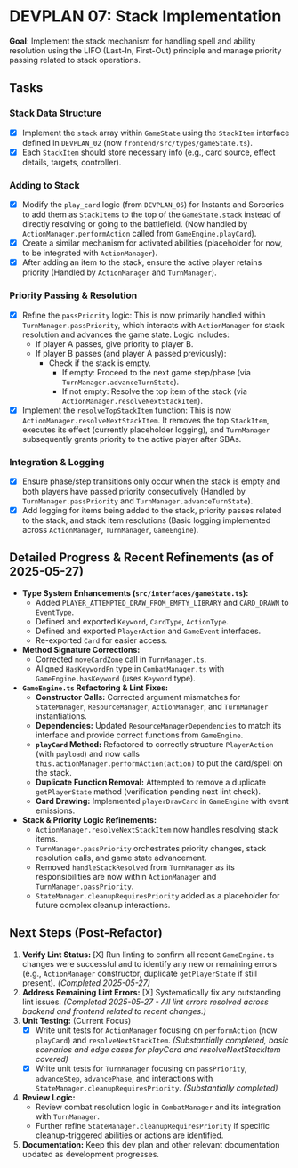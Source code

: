 # DEVPLAN 07: Stack Implementation

**Goal**: Implement the stack mechanism for handling spell and ability resolution using the LIFO (Last-In, First-Out) principle and manage priority passing related to stack operations.

## Tasks

### Stack Data Structure
- [X] Implement the `stack` array within `GameState` using the `StackItem` interface defined in `DEVPLAN_02` (now `frontend/src/types/gameState.ts`).
- [X] Each `StackItem` should store necessary info (e.g., card source, effect details, targets, controller).

### Adding to Stack
- [X] Modify the `play_card` logic (from `DEVPLAN_05`) for Instants and Sorceries to add them as `StackItem`s to the top of the `GameState.stack` instead of directly resolving or going to the battlefield. (Now handled by `ActionManager.performAction` called from `GameEngine.playCard`).
- [X] Create a similar mechanism for activated abilities (placeholder for now, to be integrated with `ActionManager`).
- [X] After adding an item to the stack, ensure the active player retains priority (Handled by `ActionManager` and `TurnManager`).

### Priority Passing & Resolution
- [X] Refine the `passPriority` logic: This is now primarily handled within `TurnManager.passPriority`, which interacts with `ActionManager` for stack resolution and advances the game state. Logic includes:
    - If player A passes, give priority to player B.
    - If player B passes (and player A passed previously):
        - Check if the stack is empty.
            - If empty: Proceed to the next game step/phase (via `TurnManager.advanceTurnState`).
            - If not empty: Resolve the top item of the stack (via `ActionManager.resolveNextStackItem`).
- [X] Implement the `resolveTopStackItem` function: This is now `ActionManager.resolveNextStackItem`. It removes the top `StackItem`, executes its effect (currently placeholder logging), and `TurnManager` subsequently grants priority to the active player after SBAs.

### Integration & Logging
- [X] Ensure phase/step transitions only occur when the stack is empty and both players have passed priority consecutively (Handled by `TurnManager.passPriority` and `TurnManager.advanceTurnState`).
- [X] Add logging for items being added to the stack, priority passes related to the stack, and stack item resolutions (Basic logging implemented across `ActionManager`, `TurnManager`, `GameEngine`).

## Detailed Progress & Recent Refinements (as of 2025-05-27)

- **Type System Enhancements (`src/interfaces/gameState.ts`):**
    - Added `PLAYER_ATTEMPTED_DRAW_FROM_EMPTY_LIBRARY` and `CARD_DRAWN` to `EventType`.
    - Defined and exported `Keyword`, `CardType`, `ActionType`.
    - Defined and exported `PlayerAction` and `GameEvent` interfaces.
    - Re-exported `Card` for easier access.
- **Method Signature Corrections:**
    - Corrected `moveCardZone` call in `TurnManager.ts`.
    - Aligned `HasKeywordFn` type in `CombatManager.ts` with `GameEngine.hasKeyword` (uses `Keyword` type).
- **`GameEngine.ts` Refactoring & Lint Fixes:**
    - **Constructor Calls:** Corrected argument mismatches for `StateManager`, `ResourceManager`, `ActionManager`, and `TurnManager` instantiations.
    - **Dependencies:** Updated `ResourceManagerDependencies` to match its interface and provide correct functions from `GameEngine`.
    - **`playCard` Method:** Refactored to correctly structure `PlayerAction` (with `payload`) and now calls `this.actionManager.performAction(action)` to put the card/spell on the stack.
    - **Duplicate Function Removal:** Attempted to remove a duplicate `getPlayerState` method (verification pending next lint check).
    - **Card Drawing:** Implemented `playerDrawCard` in `GameEngine` with event emissions.
- **Stack & Priority Logic Refinements:**
    - `ActionManager.resolveNextStackItem` now handles resolving stack items.
    - `TurnManager.passPriority` orchestrates priority changes, stack resolution calls, and game state advancement.
    - Removed `handleStackResolved` from `TurnManager` as its responsibilities are now within `ActionManager` and `TurnManager.passPriority`.
    - `StateManager.cleanupRequiresPriority` added as a placeholder for future complex cleanup interactions.

## Next Steps (Post-Refactor)

1.  **Verify Lint Status:** [X] Run linting to confirm all recent `GameEngine.ts` changes were successful and to identify any new or remaining errors (e.g., `ActionManager` constructor, duplicate `getPlayerState` if still present). *(Completed 2025-05-27)*
2.  **Address Remaining Lint Errors:** [X] Systematically fix any outstanding lint issues. *(Completed 2025-05-27 - All lint errors resolved across backend and frontend related to recent changes.)*
3.  **Unit Testing:** (Current Focus)
    - [X] Write unit tests for `ActionManager` focusing on `performAction` (now `playCard`) and `resolveNextStackItem`. *(Substantially completed, basic scenarios and edge cases for playCard and resolveNextStackItem covered)*
    - [X] Write unit tests for `TurnManager` focusing on `passPriority`, `advanceStep`, `advancePhase`, and interactions with `StateManager.cleanupRequiresPriority`. *(Substantially completed)*
4.  **Review Logic:**
    - Review combat resolution logic in `CombatManager` and its integration with `TurnManager`.
    - Further refine `StateManager.cleanupRequiresPriority` if specific cleanup-triggered abilities or actions are identified.
5.  **Documentation:** Keep this dev plan and other relevant documentation updated as development progresses.
